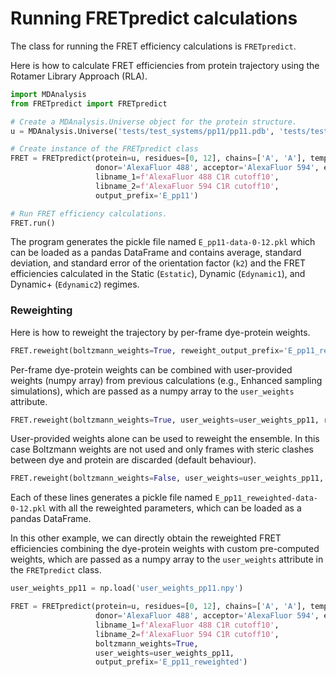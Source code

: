 # Running FRETpredict calculations

The class for running the FRET efficiency calculations is `FRETpredict`.

Here is how to calculate FRET efficiencies from protein trajectory using the Rotamer Library Approach (RLA).

~~~ python
import MDAnalysis
from FRETpredict import FRETpredict

# Create a MDAnalysis.Universe object for the protein structure.
u = MDAnalysis.Universe('tests/test_systems/pp11/pp11.pdb', 'tests/test_systems/pp11/pp11.xtc')

# Create instance of the FRETpredict class
FRET = FRETpredict(protein=u, residues=[0, 12], chains=['A', 'A'], temperature=298, 
                   donor='AlexaFluor 488', acceptor='AlexaFluor 594', electrostatic=True,
                   libname_1=f'AlexaFluor 488 C1R cutoff10',
                   libname_2=f'AlexaFluor 594 C1R cutoff10',  
                   output_prefix='E_pp11')

# Run FRET efficiency calculations.
FRET.run()
~~~

The program generates the pickle file named `E_pp11-data-0-12.pkl` which can be loaded as a pandas DataFrame and contains average, standard deviation, and standard error of the orientation factor (`k2`) and the FRET efficiencies calculated in the Static (`Estatic`), Dynamic (`Edynamic1`), and Dynamic+ (`Edynamic2`) regimes.

### Reweighting

Here is how to reweight the trajectory by per-frame dye-protein weights. 
~~~ python
FRET.reweight(boltzmann_weights=True, reweight_output_prefix='E_pp11_reweighted')
~~~
Per-frame dye-protein weights can be combined with user-provided weights (numpy array) from previous calculations (e.g., Enhanced sampling simulations), which are passed as a numpy array to the `user_weights` attribute.
~~~ python
FRET.reweight(boltzmann_weights=True, user_weights=user_weights_pp11, reweight_output_prefix='E_pp11_reweighted')
~~~
User-provided weights alone can be used to reweight the ensemble. In this case Boltzmann weights are not used and only frames with steric clashes between dye and protein are discarded (default behaviour).
~~~ python
FRET.reweight(boltzmann_weights=False, user_weights=user_weights_pp11, reweight_output_prefix='E_pp11_reweighted')
~~~

Each of these lines generates a pickle file named `E_pp11_reweighted-data-0-12.pkl` with all the reweighted parameters, which can be loaded as a pandas DataFrame.

In this other example, we can directly obtain the reweighted FRET efficiencies combining the dye-protein weights with custom pre-computed weights, which are passed as a numpy array to the `user_weights` attribute in the `FRETpredict` class.

~~~ python
user_weights_pp11 = np.load('user_weights_pp11.npy')

FRET = FRETpredict(protein=u, residues=[0, 12], chains=['A', 'A'], temperature=298, 
                   donor='AlexaFluor 488', acceptor='AlexaFluor 594', electrostatic=True,
                   libname_1=f'AlexaFluor 488 C1R cutoff10',
                   libname_2=f'AlexaFluor 594 C1R cutoff10',  
                   boltzmann_weights=True,
                   user_weights=user_weights_pp11,
                   output_prefix='E_pp11_reweighted')
~~~
